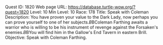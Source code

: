Quest ID: 1820
Web page URL: https://database.turtle-wow.org/?quest=1820
Level: 10
Min Level: 10
Race: 178
Title: Speak with Coleman
Description: You have proven your value to the Dark Lady, now perhaps you can prove yourself to one of her subjects.$B$BColeman Farthing awaits a warrior who is willing to be his instrument of revenge against the Forsaken's enemies.$B$BYou will find him in the Gallow's End Tavern in eastern Brill.
Objective: Speak with Coleman Farthing.
